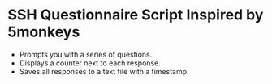 # SSH Questionnaire Script Inspired by 5monkeys

- Prompts you with a series of questions.
- Displays a counter next to each response.
- Saves all responses to a text file with a timestamp.
